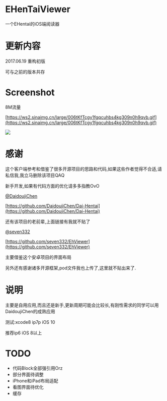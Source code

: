 # EHenTaiViewer
一个EHentai的iOS端阅读器

# 更新内容

2017.06.19 重构初版

可与之前的版本共存

# Screenshot
8M流量

[https://ws2.sinaimg.cn/large/006tKfTcgy1fgqcuhbs4kg309n0h9qvb.gif](https://ws2.sinaimg.cn/large/006tKfTcgy1fgqcuhbs4kg309n0h9qvb.gif)

![](https://ws2.sinaimg.cn/large/006tKfTcgy1fgqcuhbs4kg309n0h9qvb.gif)

# 感谢
这个客户端参考和借鉴了很多开源项目的思路和代码,如果这些作者觉得不合适,请私信我,我立马删除该项目QAQ

新手开发,如果有代码方面的优化请多多指教OvO

[@DaidoujiChen](https://github.com/DaidoujiChen)

[https://github.com/DaidoujiChen/Dai-Hentai](https://github.com/DaidoujiChen/Dai-Hentai)

还有该项目的老前辈,上面链接有我就不贴了

[@seven332](https://github.com/seven332)

[https://github.com/seven332/EhViewer](https://github.com/seven332/EhViewer)

主要借鉴这个安卓项目的界面布局

另外还有感谢诸多开源框架,pod文件我也上传了,这里就不贴出来了.

# 说明
主要是自用应用,而且还是新手,更新周期可能会比较长,有刚性需求的同学可以用DaidoujiChen的成熟应用

测试:xcode8 ip7p iOS 10

推荐ip6 iOS 8以上

# TODO
* 代码Block全部强引用Orz
* 部分界面待调整
* iPhone和iPad布局适配
* 看图界面待优化
* 缓存


